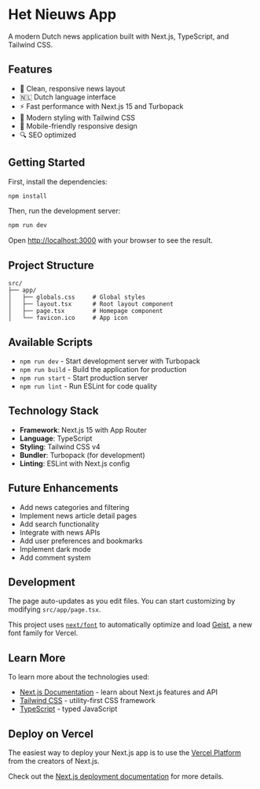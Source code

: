 # Het Nieuws App

A modern Dutch news application built with Next.js, TypeScript, and Tailwind CSS.

## Features

- 📰 Clean, responsive news layout
- 🇳🇱 Dutch language interface
- ⚡ Fast performance with Next.js 15 and Turbopack
- 🎨 Modern styling with Tailwind CSS
- 📱 Mobile-friendly responsive design
- 🔍 SEO optimized

## Getting Started

First, install the dependencies:

```bash
npm install
```

Then, run the development server:

```bash
npm run dev
```

Open [http://localhost:3000](http://localhost:3000) with your browser to see the result.

## Project Structure

```
src/
├── app/
│   ├── globals.css     # Global styles
│   ├── layout.tsx      # Root layout component
│   ├── page.tsx        # Homepage component
│   └── favicon.ico     # App icon
```

## Available Scripts

- `npm run dev` - Start development server with Turbopack
- `npm run build` - Build the application for production
- `npm run start` - Start production server
- `npm run lint` - Run ESLint for code quality

## Technology Stack

- **Framework**: Next.js 15 with App Router
- **Language**: TypeScript
- **Styling**: Tailwind CSS v4
- **Bundler**: Turbopack (for development)
- **Linting**: ESLint with Next.js config

## Future Enhancements

- Add news categories and filtering
- Implement news article detail pages
- Add search functionality
- Integrate with news APIs
- Add user preferences and bookmarks
- Implement dark mode
- Add comment system

## Development

The page auto-updates as you edit files. You can start customizing by modifying `src/app/page.tsx`.

This project uses [`next/font`](https://nextjs.org/docs/app/building-your-application/optimizing/fonts) to automatically optimize and load [Geist](https://vercel.com/font), a new font family for Vercel.

## Learn More

To learn more about the technologies used:

- [Next.js Documentation](https://nextjs.org/docs) - learn about Next.js features and API
- [Tailwind CSS](https://tailwindcss.com/docs) - utility-first CSS framework
- [TypeScript](https://www.typescriptlang.org/docs/) - typed JavaScript

## Deploy on Vercel

The easiest way to deploy your Next.js app is to use the [Vercel Platform](https://vercel.com/new?utm_medium=default-template&filter=next.js&utm_source=create-next-app&utm_campaign=create-next-app-readme) from the creators of Next.js.

Check out the [Next.js deployment documentation](https://nextjs.org/docs/app/building-your-application/deploying) for more details.
